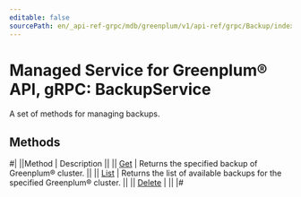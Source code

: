 ```yaml
---
editable: false
sourcePath: en/_api-ref-grpc/mdb/greenplum/v1/api-ref/grpc/Backup/index.md
---
```


# Managed Service for Greenplum® API, gRPC: BackupService

A set of methods for managing backups.

## Methods

#|
||Method | Description ||
|| [Get](get.md) | Returns the specified backup of Greenplum® cluster. ||
|| [List](list.md) | Returns the list of available backups for the specified Greenplum® cluster. ||
|| [Delete](delete.md) |  ||
|#
